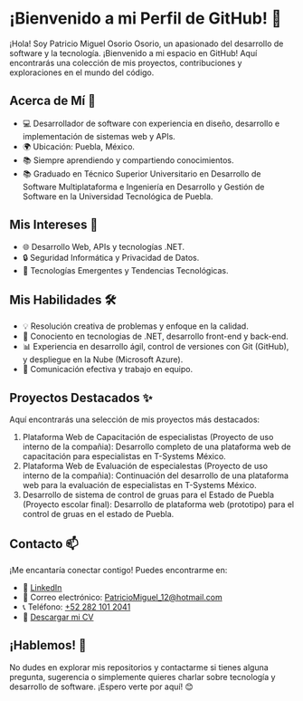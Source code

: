 # ¡Bienvenido a mi Perfil de GitHub! 👋

¡Hola! Soy Patricio Miguel Osorio Osorio, un apasionado del desarrollo de software y la tecnología. ¡Bienvenido a mi espacio en GitHub! Aquí encontrarás una colección de mis proyectos, contribuciones y exploraciones en el mundo del código.

## Acerca de Mí 🚀

- 💻 Desarrollador de software con experiencia en diseño, desarrollo e implementación de sistemas web y APIs.
- 🌍 Ubicación: Puebla, México.
- 📚 Siempre aprendiendo y compartiendo conocimientos.
- 📚 Graduado en Técnico Superior Universitario en Desarrollo de Software Multiplataforma e Ingeniería en Desarrollo y Gestión de Software en la Universidad Tecnológica de Puebla.

## Mis Intereses 🤔

- 🌐 Desarrollo Web, APIs y tecnologías .NET.
- 🔒 Seguridad Informática y Privacidad de Datos.
- 🌱 Tecnologías Emergentes y Tendencias Tecnológicas.

## Mis Habilidades 🛠️

- 💡 Resolución creativa de problemas y enfoque en la calidad.
- 🧰 Conociento en tecnologias de .NET, desarrollo front-end y back-end.
- 📊 Experiencia en desarrollo ágil, control de versiones con Git (GitHub), y despliegue en la Nube (Microsoft Azure).
- 📝 Comunicación efectiva y trabajo en equipo.

## Proyectos Destacados ✨

Aquí encontrarás una selección de mis proyectos más destacados:

1. Plataforma Web de Capacitación de especialistas (Proyecto de uso interno de la compañia): Desarrollo completo de una plataforma web de capacitación para especialistas en T-Systems México.
1. Plataforma Web de Evaluación de especialestas (Proyecto de uso interno de la compañia): Continuación del desarrollo de una plataforma web para la evaluación de especialistas en T-Systems México.
1. Desarrollo de sistema de control de gruas para el Estado de Puebla (Proyecto escolar final): Desarrollo de plataforma web (prototipo) para el control de gruas en el estado de Puebla.

## Contacto 📫

¡Me encantaría conectar contigo! Puedes encontrarme en:

- 💼 [LinkedIn](https://www.linkedin.com/in/patricio-osorio)
- 📧 Correo electrónico: <PatricioMiguel_12@hotmail.com>
- 📞 Teléfono: [+52 282 101 2041](tel:+522821012041)
- 📄 [Descargar mi CV](https://github.com/PatricioOsorio/PatricioOsorio/raw/main/cv-patricio-miguel-osorio-osorio.pdf)


## ¡Hablemos! 💬

No dudes en explorar mis repositorios y contactarme si tienes alguna pregunta, sugerencia o simplemente quieres charlar sobre tecnología y desarrollo de software. ¡Espero verte por aquí! 😊
